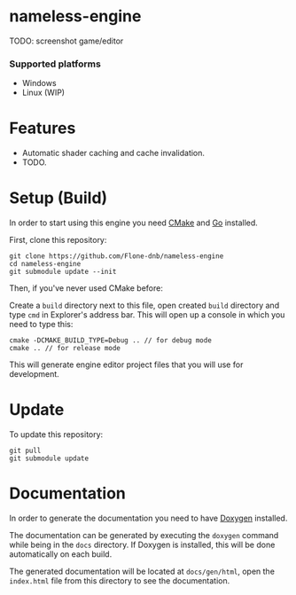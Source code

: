 # nameless-engine

TODO: screenshot game/editor

### Supported platforms

* Windows
* Linux (WIP)

# Features

- Automatic shader caching and cache invalidation.
- TODO.

# Setup (Build)

In order to start using this engine you need [CMake](https://cmake.org/download/) and [Go](https://go.dev/dl/) installed.

First, clone this repository:

```
git clone https://github.com/Flone-dnb/nameless-engine
cd nameless-engine
git submodule update --init
```

Then, if you've never used CMake before:

Create a `build` directory next to this file, open created `build` directory and type `cmd` in Explorer's address bar. This will open up a console in which you need to type this:

```
cmake -DCMAKE_BUILD_TYPE=Debug .. // for debug mode
cmake .. // for release mode
```

This will generate engine editor project files that you will use for development.

# Update

To update this repository:

```
git pull
git submodule update
```

# Documentation

In order to generate the documentation you need to have [Doxygen](https://www.doxygen.nl/index.html) installed.

The documentation can be generated by executing the `doxygen` command while being in the `docs` directory. If Doxygen is installed, this will be done automatically on each build.

The generated documentation will be located at `docs/gen/html`, open the `index.html` file from this directory to see the documentation.